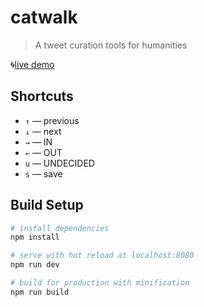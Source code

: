 # catwalk

> A tweet curation tools for humanities 

🌀[live demo](https://medialab.github.io/catwalk)

## Shortcuts

- `↑` — previous
- `↓` — next
- `→` — IN
- `←` — OUT
- `u` — UNDECIDED
- `s` — save

## Build Setup

``` bash
# install dependencies
npm install

# serve with hot reload at localhost:8080
npm run dev

# build for production with minification
npm run build
```
